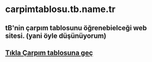 # carpimtablosu.tb.name.tr

## tB'nin çarpım tablosunu öğrenebielceği web sitesi. (yani öyle düşünüyorum)

## [Tıkla Çarpım tablosuna geç](/tablo.html)